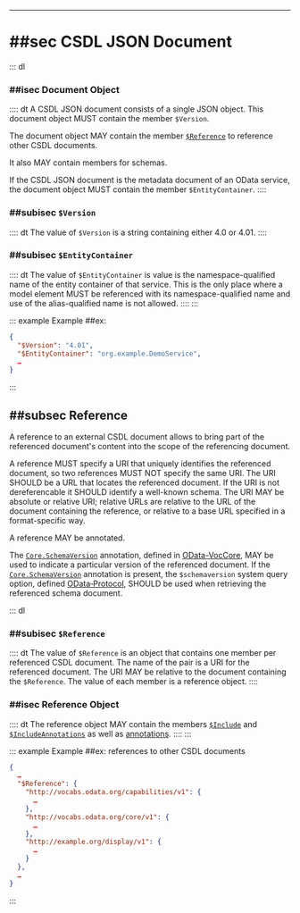 -------

# ##sec CSDL JSON Document

::: dl
### ##isec Document Object

:::: dt
A CSDL JSON document consists of a single JSON object. This document object MUST contain the member `$Version`.

The document object MAY contain the member [`$Reference`](#Reference) to reference other CSDL documents.

It also MAY contain members for schemas.

If the CSDL JSON document is the metadata document of an OData service, the document object MUST contain the member `$EntityContainer`.
::::

### ##subisec `$Version`

:::: dt
The value of `$Version` is a string containing either 4.0 or 4.01.
::::

### ##subisec `$EntityContainer`

:::: dt
The value of `$EntityContainer` is value is the namespace-qualified name of the entity container of that service. This is the only place where a model element MUST be referenced with its namespace-qualified name and use of the alias-qualified name is not allowed.
::::
:::

::: example
Example ##ex:
```json
{
  "$Version": "4.01",
  "$EntityContainer": "org.example.DemoService",
  …
}
```
:::

## ##subsec Reference

A reference to an external CSDL document allows to bring part of the
referenced document's content into the scope of the referencing
document.

A reference MUST specify a URI that uniquely identifies the referenced
document, so two references MUST NOT specify the same URI. The URI
SHOULD be a URL that locates the referenced document. If the URI is not
dereferencable it SHOULD identify a well-known schema. The URI MAY be
absolute or relative URI; relative URLs are relative to the URL of the
document containing the reference, or relative to a base URL specified
in a format-specific way.

A reference MAY be annotated.

The
[`Core.SchemaVersion`](https://github.com/oasis-tcs/odata-vocabularies/blob/master/vocabularies/Org.OData.Core.V1.md#SchemaVersion)
annotation, defined in [OData-VocCore](ODataVocCore), MAY be used to
indicate a particular version of the referenced document. If the
[`Core.SchemaVersion`](https://github.com/oasis-tcs/odata-vocabularies/blob/master/vocabularies/Org.OData.Core.V1.md#SchemaVersion)
annotation is present, the `$schemaversion` system query option, defined
[OData‑Protocol](ODataProtocol), SHOULD be used when retrieving the
referenced schema document.

::: dl
### ##subisec `$Reference`

:::: dt
The value of `$Reference` is an object that contains one member per
referenced CSDL document. The name of the pair is a URI for the
referenced document. The URI MAY be relative to the document containing
the `$Reference`. The value of each member is a reference object.
::::

### ##isec Reference Object

:::: dt
The reference object MAY contain the members
[`$Include`](IncludedSchema) and
[`$IncludeAnnotations`](IncludedAnnotations) as well as
[annotations](Annotation).
::::
:::

::: example
Example ##ex: references to other CSDL documents
```json
{
  …
  "$Reference": {
    "http://vocabs.odata.org/capabilities/v1": {
      …
    },
    "http://vocabs.odata.org/core/v1": {
      …
    },
    "http://example.org/display/v1": {
      …
    }
  },
  …
}
```
:::
